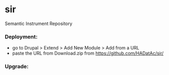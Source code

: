 # sir
Semantic Instrument Repository

### Deployment: 

* go to Drupal > Extend > Add New Module > Add from a URL
* paste the URL from Download.zip from https://github.com/HADatAc/sir/

### Upgrade: 

